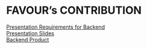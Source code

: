 # FAVOUR’s CONTRIBUTION

[Presentation Requirements for Backend](https://github.com/zuri-training/price_compare_team_23/issues/29)<br />
[Presentation Slides](https://github.com/zuri-training/price_compare_team_23/issues/31)<br />
[Backend Product](https://github.com/zuri-training/price_compare_team_23/issues/7)<br />

